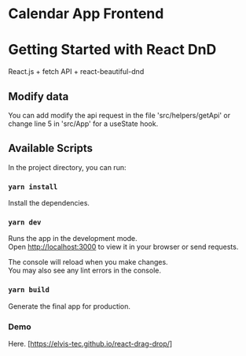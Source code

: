 # Calendar App Frontend

# Getting Started with React DnD

React.js + fetch API + react-beautiful-dnd

## Modify data

You can add modify the api request in the file 'src/helpers/getApi' or change line 5 in 'src/App' for a useState hook.

## Available Scripts

In the project directory, you can run:

### `yarn install`

Install the dependencies.

### `yarn dev`

Runs the app in the development mode.\
Open [http://localhost:3000](http://localhost:3000) to view it in your browser or send requests.

The console will reload when you make changes.\
You may also see any lint errors in the console.

### `yarn build`

Generate the final app for production.

### Demo

Here. [https://elvis-tec.github.io/react-drag-drop/]